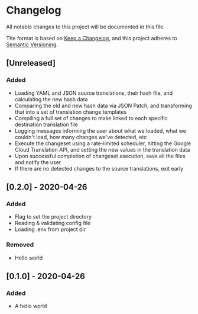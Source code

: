 # Changelog

All notable changes to this project will be documented in this file.

The format is based on [Keep a Changelog](https://keepachangelog.com/en/1.0.0/),
and this project adheres to [Semantic Versioning](https://semver.org/spec/v2.0.0.html).

## [Unreleased]

### Added

- Loading YAML and JSON source translations, their hash file, and calculating the new hash data
- Comparing the old and new hash data via JSON Patch, and transforming that into a set of translation change templates
- Compiling a full set of changes to make linked to each specific destination translation file
- Logging messages informing the user about what we loaded, what we couldn't load, how many changes we've detected, etc
- Execute the changeset using a rate-limited scheduler, hitting the Google Cloud Translation API, and setting the new values in the translation data
- Upon successful completion of changeset execution, save all the files and notify the user
- If there are no detected changes to the source translations, exit early

## [0.2.0] - 2020-04-26

### Added

- Flag to set the project directory
- Reading & validating config file
- Loading .env from project dir

### Removed

- Hello world

## [0.1.0] - 2020-04-26

### Added

- A hello world
